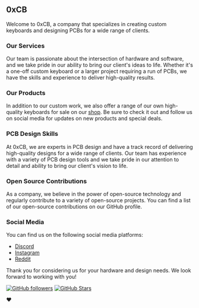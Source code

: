 ## 0xCB

Welcome to 0xCB, a company that specializes in creating custom keyboards and designing PCBs for a wide range of clients.

### Our Services

Our team is passionate about the intersection of hardware and software, and we take pride in our ability to bring our client's ideas to life. Whether it's a one-off custom keyboard or a larger project requiring a run of PCBs, we have the skills and experience to deliver high-quality results.

### Our Products

In addition to our custom work, we also offer a range of our own high-quality keyboards for sale on our [shop](https://keeb.supply/). Be sure to check it out and follow us on social media for updates on new products and special deals.

### PCB Design Skills

At 0xCB, we are experts in PCB design and have a track record of delivering high-quality designs for a wide range of clients. Our team has experience with a variety of PCB design tools and we take pride in our attention to detail and ability to bring our client's vision to life.

### Open Source Contributions

As a company, we believe in the power of open-source technology and regularly contribute to a variety of open-source projects. You can find a list of our open-source contributions on our GitHub profile.

### Social Media

You can find us on the following social media platforms:

- [Discord](https://discord.gg/WpmFC2NRWV)
- [Instagram](https://www.instagram.com/keeb.supply/)
- [Reddit](https://www.reddit.com/user/Keeb_Supply)

Thank you for considering us for your hardware and design needs. We look forward to working with you!

[![GitHub followers](https://img.shields.io/github/followers/0xCB-dev.svg?style=social&label=Follow)](https://github.com/0xCB-dev) [![GitHub Stars](https://img.shields.io/github/stars/0xCB-dev.svg?style=social&label=Stars)](https://github.com/0xCB-dev)

:heart:
